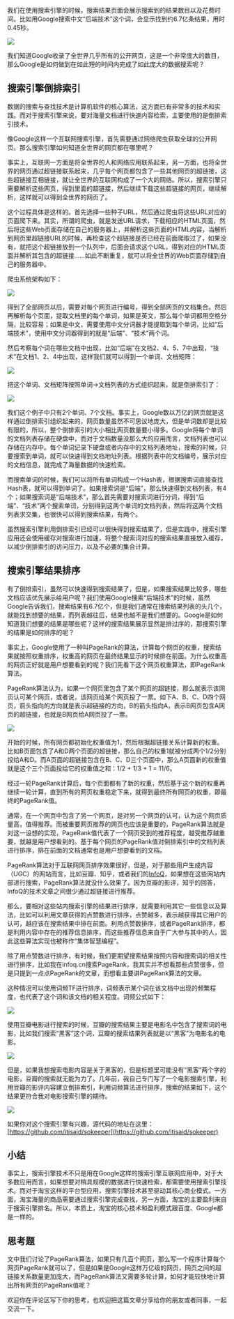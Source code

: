 我们在使用搜索引擎的时候，搜索结果页面会展示搜索到的结果数目以及花费时间。比如用Google搜索中文“后端技术”这个词，会显示找到约6.7亿条结果，用时0.45秒。

![](https://static001.geekbang.org/resource/image/6d/43/6dee1fc91438b7974f734ff08ae4a343.png?wh=1322%2A304)

我们知道Google收录了全世界几乎所有的公开网页，这是一个非常庞大的数目，那么Google是如何做到在如此短的时间内完成了如此庞大的数据搜索呢？

## 搜索引擎倒排索引

数据的搜索与查找技术是计算机软件的核心算法，这方面已有非常多的技术和实践。而对于搜索引擎来说，要对海量文档进行快速内容检索，主要使用的是倒排索引技术。

像Google这样一个互联网搜索引擎，首先需要通过网络爬虫获取全球的公开网页。那么搜索引擎如何知道全世界的网页都在哪里呢？

事实上，互联网一方面是将全世界的人和网络应用联系起来，另一方面，也将全世界的网页通过超链接联系起来，几乎每个网页都包含了一些其他网页的超链接，这些超链接互相链接，就让全世界的互联网构成了一个大的网络。所以，搜索引擎只需要解析这些网页，得到里面的超链接，然后继续下载这些超链接的网页，继续解析，这样就可以得到全世界的网页了。

这个过程具体是这样的。首先选择一些种子URL，然后通过爬虫将这些URL对应的页面爬下来。其实，所谓的爬虫，就是发送URL请求，下载相应的HTML页面，然后将这些Web页面存储在自己的服务器上，并解析这些页面的HTML内容，当解析到网页里超链接URL的时候，再检查这个超链接是否已经在前面爬取过了，如果没有，就把这个超链接放到一个队列中，后面会请求这个URL，得到对应的HTML页面并解析其包含的超链接……如此不断重复，就可以将全世界的Web页面存储到自己的服务器中。

爬虫系统架构如下：

![](https://static001.geekbang.org/resource/image/ee/cd/ee3c796bf1897e3255f3edff47a7cacd.png?wh=1028%2A614)

得到了全部网页以后，需要对每个网页进行编号，得到全部网页的文档集合。然后再解析每个页面，提取文档里的每个单词，如果是英文，那么每个单词都用空格分隔，比较容易；如果是中文，需要使用中文分词器才能提取到每个单词，比如“后端技术”，使用中文分词器得到的就是“后端”、“技术”两个词。

然后考察每个词在哪些文档中出现，比如“后端”在文档2、4、5、7中出现，“技术”在文档1、2、4中出现，这样我们就可以得到一个单词、文档矩阵：

![](https://static001.geekbang.org/resource/image/4d/13/4db4adbeb66b2ece4022d394ed727613.png?wh=1202%2A233)

把这个单词、文档矩阵按照单词→文档列表的方式组织起来，就是倒排索引了：

![](https://static001.geekbang.org/resource/image/06/75/06f1dda3a1d2380370a60fbce1f17375.png?wh=370%2A197)

我们这个例子中只有2个单词、7个文档。事实上，Google数以万亿的网页就是这样通过倒排索引组织起来的，网页数量虽然不可思议地庞大，但是单词数却是比较有限的，所以，整个倒排索引的大小相比网页数量要小得多。Google将每个单词的文档列表存储在硬盘中，而对于文档数量没那么大的应用而言，文档列表也可以存储在内存中。每个单词记录下硬盘或者内存中的文档列表地址，搜索的时候，只要搜索到单词，就可以快速得到文档地址列表。根据列表中的文档编号，展示对应的文档信息，就完成了海量数据的快速检索。

而搜索单词的时候，我们可以将所有单词构成一个Hash表，根据搜索词直接查找Hash表，就可以得到单词了。如果搜索词是“后端”，那么快速得到文档列表，有4个；如果搜索词是“后端技术”，那么首先需要对搜索词进行分词，得到“后端”、“技术”两个搜索单词，分别得到这两个单词的文档列表，然后将这两个文档列表求交集，也很快可以得到搜索结果，有两个。

虽然搜索引擎利用倒排索引已经可以很快得到搜索结果了，但是实践中，搜索引擎应用还会使用缓存对搜索进行加速，将整个搜索词对应的搜索结果直接放入缓存，以减少倒排索引的访问压力，以及不必要的集合计算。

## 搜索引擎结果排序

有了倒排索引，虽然可以快速得到搜索结果了，但是，如果搜索结果比较多，哪些文档应该优先展示给用户呢？我们使用Google搜索“后端技术”的时候，虽然Google告诉我们，搜索结果有6.7亿个，但是我们通常在搜索结果列表的头几个，就能找到想要的结果，而列表越往后，结果也越不是我们想要的。Google是如何知道我们想要的结果是哪些呢？这样的搜索结果展示显然是排过序的，那搜索引擎的结果是如何排序的呢？

事实上，Google使用了一种叫PageRank的算法，计算每个网页的权重，搜索结果就按照权重排序，权重高的网页在最终结果显示的时候排在前面。为什么权重高的网页正好就是用户想要看到的呢？我们先看下这个网页权重算法，即PageRank算法。

PageRank算法认为，如果一个网页里包含了某个网页的超链接，那么就表示该网页认可某个网页，或者说，该网页给某个网页投了一票。如下A、B、C、D四个网页，箭头指向的方向就是表示超链接的方向，B的箭头指向A，表示B网页包含A网页的超链接，也就是B网页给A网页投了一票。

![](https://static001.geekbang.org/resource/image/d2/f5/d2763103bd0b10d6c21dd70ea1c096f5.png?wh=546%2A392)

开始的时候，所有网页都初始化权重值为1，然后根据超链接关系计算新的权重。比如B页面包含了A和D两个页面的超链接，那么自己的权重1就被分成两个1/2分别投给A和D。而A页面的超链接包含在B、C、D三个页面中，那么A页面新的权重值就是这个三个页面投给它的权重值之和：1/2 + 1/3 + 1 = 11/6。

经过一轮PageRank计算后，每个页面都有了新的权重，然后基于这个新的权重再继续一轮计算，直到所有的网页权重稳定下来，就得到最终所有网页的权重，即最终的PageRank值。

通常，在一个网页中包含了另一个网页，是对另一个网页的认可，认为这个网页质量高，值得推荐。而被重要网页推荐的网页也应该是重要的，PageRank算法就是对这一设想的实现，PageRank值代表了一个网页受到的推荐程度，越受推荐越重要，就越是用户想看到的。基于每个网页的PageRank值对倒排索引中的文档列表进行排序，排在前面的文档通常也是用户想要看到的文档。

PageRank算法对于互联网网页排序效果很好，但是，对于那些用户生成内容（UGC）的网站而言，比如豆瓣、知乎，或者我们的[InfoQ](https://www.infoq.cn/)，如果想在这些网站内部进行搜索，PageRank算法就没什么效果了。因为豆瓣的影评，知乎的回答，InfoQ的技术文章之间很少通过超链接进行推荐。

那么，要相对这些站内搜索引擎的结果进行排序，就需要利用其它一些信息以及算法，比如可以利用文章获得的点赞数进行排序，点赞越多，表示越获得其它用户的认可，越应该在搜索结果中排在前面。利用点赞数排序，或者PageRank排序，都是利用内容中存在的推荐信息排序，而这些推荐信息来自于广大参与其中的人，因此这些算法实现也被称作“集体智慧编程”。

除了用点赞数进行排序，有时候，我们更期望搜索结果按照内容和搜索词的相关性进行排序，比如我在infoq.cn搜索PageRank，我其实并不想看那些点赞很多，但是只提到一点点PageRank的文章，而想看主要讲PageRank算法的文章。

这种情况可以使用词频TF进行排序，词频表示某个词在该文档中出现的频繁程度，也代表了这个词和该文档的相关程度。词频公式如下：

![](https://static001.geekbang.org/resource/image/53/e3/53ba5cb404c5aa008db221fb106b0ee3.png?wh=646%2A154)

使用豆瓣电影进行搜索的时候，豆瓣的搜索结果主要是电影名中包含了搜索词的电影，比如我们搜索“黑客”这个词，豆瓣的搜索结果列表就是以“黑客”为电影名的电影。

![](https://static001.geekbang.org/resource/image/9f/0b/9f23220ee088a22a4d2d198ffba2290b.png?wh=1438%2A1344)

但是，如果我想搜索电影内容是关于黑客的，但是标题里可能没有“黑客”两个字的电影，豆瓣的搜索就无能为力了。几年前，我自己专门写了一个电影搜索引擎，利用豆瓣的影评内容建立倒排索引，利用词频算法进行排序，搜索的结果如下，这个结果更符合我对电影搜索引擎的期待。

![](https://static001.geekbang.org/resource/image/0b/c7/0b960049970ad13d26d2dd8d648108c7.png?wh=1366%2A1424)

如果你对这个搜索引擎有兴趣，源代码的地址在这里：[https://github.com/itisaid/sokeeper](https://github.com/itisaid/sokeeper)

## 小结

事实上，搜索引擎技术不只是用在Google这样的搜索引擎互联网应用中，对于大多数应用而言，如果想要对稍具规模的数据进行快速检索，都需要使用搜索引擎技术。而对于淘宝这样的平台型应用，搜索引擎技术甚至驱动其核心商业模式。一方面，淘宝海量的商品需要通过搜索引擎完成查找，另一方面，淘宝的主要盈利来自于搜索引擎排名。所以，本质上，淘宝的核心技术和盈利模式跟百度、Google都是一样的。

## 思考题

文中我们讨论了PageRank算法，如果只有几百个网页，那么写一个程序计算每个网页PageRank就可以了，但是如果是Google这样万亿级的网页，网页之间的超链接关系数量更加庞大，而PageRank算法又需要多轮计算，如何才能较快地计算出所有网页的PageRank值呢？

欢迎你在评论区写下你的思考，也欢迎把这篇文章分享给你的朋友或者同事，一起交流一下。